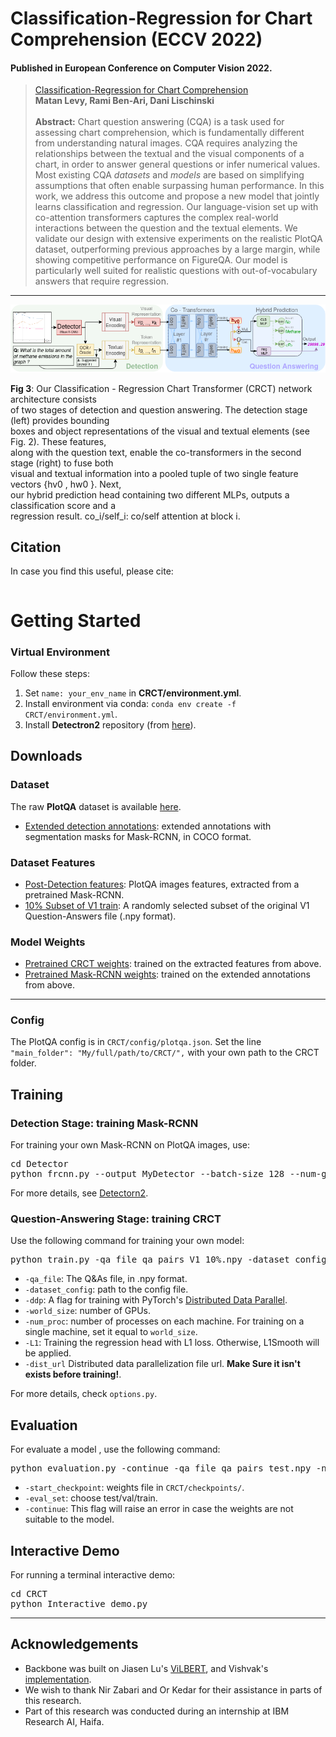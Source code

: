 


#  Classification-Regression for Chart Comprehension (ECCV 2022)

#### Published in European Conference on Computer Vision 2022.
> [Classification-Regression for Chart Comprehension](https://arxiv.org/abs/2111.14792) <br />
> **Matan Levy, Rami Ben-Ari, Dani Lischinski**<br /><br />
> **Abstract:** Chart question answering (CQA) is a task used for assessing chart
> comprehension, which is fundamentally different from understanding
> natural images. CQA requires analyzing the relationships between the
> textual and the visual components of a chart, in order to answer
> general questions or infer numerical values. Most existing CQA
> _datasets_ and _models_ are based on simplifying assumptions that
> often enable surpassing human performance. In this work, we address
> this outcome and propose a new model that jointly learns
> classification and regression. Our language-vision set up with
> co-attention transformers captures the complex real-world interactions
> between the question and the textual elements. We validate our design
> with extensive experiments on the realistic PlotQA dataset,
> outperforming previous approaches by a large margin, while showing
> competitive performance on FigureQA. Our model is particularly well
> suited for realistic questions with out-of-vocabulary answers that
> require regression.
<hr />
<img src="images/arc.png" alt="CRCT architecture, from the original paper.">

**Fig 3**: Our Classification - Regression Chart Transformer (CRCT) network architecture consists  
of two stages of detection and question answering. The detection stage (left) provides bounding  
boxes and object representations of the visual and textual elements (see Fig. 2). These features,  
along with the question text, enable the co-transformers in the second stage (right) to fuse both  
visual and textual information into a pooled tuple of two single feature vectors {hv0 , hw0 }. Next,  
our hybrid prediction head containing two different MLPs, outputs a classification score and a  
regression result. co_i/self_i: co/self attention at block i.

## Citation ##
In case you find this useful, please cite:
``` 

```
# Getting Started #

### Virtual Environment ###
Follow these steps:
1. Set `name: your_env_name` in **CRCT/environment.yml**.
2. Install environment via conda: `conda env create -f CRCT/environment.yml`.
3. Install **Detectron2**  repository (from [here](https://github.com/facebookresearch/detectron2/blob/main/INSTALL.md)).

## Downloads ##
### Dataset ###  
The raw **PlotQA** dataset is available [here](https://github.com/NiteshMethani/PlotQA).
- [Extended detection annotations](https://drive.google.com/drive/folders/1N5TFoNxvQxNhveq-soU_n78qzibWfkDw?usp=sharing): extended annotations with segmentation masks for Mask-RCNN, in COCO format.

### Dataset Features ###
- [Post-Detection features](https://drive.google.com/drive/folders/1izDliZozv9ArdVNmWUQWGMNKPqw7Pf79?usp=sharing): PlotQA images features, extracted from a pretrained Mask-RCNN.
- [10% Subset of V1 train](https://drive.google.com/drive/folders/1VoJVGbquD6apGiecscDf4rOSX6Ih6-D3?usp=sharing): A randomly selected subset of the original V1 Question-Answers file (.npy format).
### Model Weights ###
- [Pretrained CRCT weights](https://drive.google.com/drive/folders/10eXEpJPA_p1jMte6mldkN3qLpP70xkH-?usp=sharing): trained on the extracted features from above.
- [Pretrained Mask-RCNN weights](https://drive.google.com/drive/folders/1p-NUAmsYuAf_RWP2MTh4LM05oiS4bY7Y?usp=sharing): trained on the extended annotations from above.

<hr />

### Config ###
The PlotQA config is in `CRCT/config/plotqa.json`. Set the line `"main_folder": "My/full/path/to/CRCT/",` with your own path to the CRCT folder.
## Training ##
### Detection Stage: training Mask-RCNN ###
For training your own Mask-RCNN on PlotQA images, use:
<pre>cd Detector
python frcnn.py --output MyDetector --batch-size 128 --num-gpus 4</pre>
For more details, see [Detectorn2](https://github.com/facebookresearch/detectron2).
### Question-Answering Stage: training CRCT ###
Use the following command for training your own model:<br />
<pre>python train.py -qa_file qa_pairs_V1_10%.npy -dataset_config config/plotqa.json -batch_size 80 -save_name MyOwnCRCT -num_workers 2 -ddp -world_size 4 -num_proc 4 -L1</pre>
- `-qa_file`: The Q&As file, in .npy format.
- `-dataset_config`: path to the config file.
- `-ddp`: A flag for training with PyTorch's [Distributed Data Parallel](https://pytorch.org/tutorials/intermediate/ddp_tutorial.html).
- `-world_size`: number of GPUs.
- `-num_proc`: number of processes on each machine. For training on a single machine, set it equal to `world_size`.
- `-L1`: Training the regression head with L1 loss. Otherwise, L1Smooth will be applied.
- `-dist_url` Distributed data parallelization file url. **Make Sure it isn't exists before training!**.

For more details, check `options.py`.

## Evaluation ##
For evaluate a model , use the following command:
<pre>python evaluation.py -continue -qa_file qa_pairs_test.npy -num_workers 2 -ddp -world_size 4 -num_proc 4 -save_name MyEvalFolderCRCT -eval_set test -start_checkpoint crct.ckpt</pre>
- `-start_checkpoint`: weights file in `CRCT/checkpoints/`.
- `-eval_set`: choose test/val/train.
- `-continue`: This flag will raise an error in case the weights are not suitable to the model.

## Interactive Demo ##
For running a terminal interactive demo:
<pre>cd CRCT<br />python Interactive_demo.py</pre>
<hr />

## Acknowledgements ##
- Backbone was built on Jiasen Lu's [ViLBERT](https://github.com/jiasenlu/vilbert_beta), and Vishvak's [implementation](https://github.com/vmurahari3/visdial-bert).<br />
- We wish to thank Nir Zabari and Or Kedar for their assistance in parts of this
research.
- Part of this research was conducted during an internship at IBM Research AI, Haifa.
